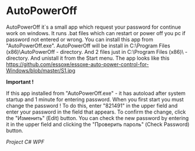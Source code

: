 # AutoPowerOff 
  AutoPowerOff it`s a small app which request your password for continue work on windows. It runs .bat files which can restart or power off you pc if password not entered or wrong. 
  You can install this app from "AutoPowerOff.exe". AutoPowerOff will be install in C:\Program Files (x86)\AutoPowerOff - directory. And 2 files just in C:\Program Files (x86)\ - directory. And unistall it from the Start menu.
  The app looks like this https://github.com/essoxe/essoxe-auto-power-control-for-Windows/blob/master/S1.jpg
  <p><b>Important !</b></p>
  If this app installed from "AutoPowerOff.exe" - it has autoload after system startup and 1 minute for entering password. When you first start you must change the password ! 
  To do this, enter "821491" in the upper field and enter your password in the field that appears. To confirm the change, click the "Изменить" (Edit) button. You can check the new password by entering it in the upper field and clicking the "Проверить пароль" (Check Password) button.
  <p><i>Project C# WPF</i></p>
